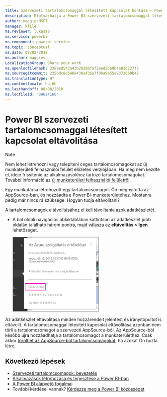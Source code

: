 ```yaml
---
title: Szervezeti tartalomcsomaggal létesített kapcsolat bontása – Power BI
description: Elolvashatja a Power BI szervezeti tartalomcsomaggal létesített kapcsolatának az adatkészlet törlésével való eltávolításának lépéseit.
author: maggiesMSFT
manager: kfile
ms.reviewer: lukaszp
ms.service: powerbi
ms.component: powerbi-service
ms.topic: conceptual
ms.date: 08/02/2018
ms.author: maggies
LocalizationGroup: Share your work
ms.openlocfilehash: 2389ed542a43b28296faf2eed2b69b4e83d227f5
ms.sourcegitcommit: 2356dc8e5488438a43ba7f0ba9a55a2372669b47
ms.translationtype: HT
ms.contentlocale: hu-HU
ms.lasthandoff: 08/08/2018
ms.locfileid: "39624160"
---
```

# <a name="remove-your-connection-to-a-power-bi-organizational-content-pack"></a>Power BI szervezeti tartalomcsomaggal létesített kapcsolat eltávolítása

> [!NOTE]
> Nem lehet létrehozni vagy telepíteni céges tartalomcsomagokat az új munkaterületi felhasználói felület előzetes verziójában. Ha még nem kezdte el, ideje frissítenie az alkalmazásokhoz tartozó tartalomcsomagokat. További információ az [új munkaterületi felhasználói felületről](service-create-the-new-workspaces.md).
> 

Egy munkatársa létrehozott egy tartalomcsomagot. Ön megnyitotta az AppSource-ban, és hozzáadta a Power BI-munkaterületéhez. Mostanra pedig már nincs rá szüksége.  Hogyan tudja eltávolítani?

A tartalomcsomagok eltávolításához el kell távolítania azok adatkészletét.  

* A bal oldali navigációs ablaktáblában kattintson az adatkészlet jobb oldalán található három pontra, majd válasza az **eltávolítás \> Igen** lehetőséget.  
  
  ![Tartalomcsomag eltávolítása](media/service-organizational-content-pack-disconnect/power-bi-remove-organizational-content-pack-dataset.png)

Az adatkészlet eltávolítása minden hozzárendelt jelentést és irányítópultot is eltávolít. A tartalomcsomaggal létesített kapcsolat eltávolítása azonban nem törli a tartalomcsomagot a szervezeti AppSource-ból.  Az AppSource-ból később újra hozzáadhatja a tartalomcsomagot a munkaterülethez. Csak akkor [törölhet az AppSource-ból tartalomcsomagokat](service-organizational-content-pack-manage-update-delete.md), ha azokat Ön hozta létre.

## <a name="next-steps"></a>Következő lépések
* [Szervezeti tartalomcsomagok: bevezetés](service-organizational-content-pack-introduction.md) 
* [Alkalmazások létrehozása és terjesztése a Power BI-ban](service-create-distribute-apps.md) 
* [A Power BI alapvető fogalmai](service-basic-concepts.md)  
* További kérdései vannak? [Kérdezze meg a Power BI közösségét](http://community.powerbi.com/)

